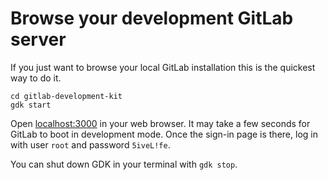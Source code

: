# Browse your development GitLab server

If you just want to browse your local GitLab installation this is the
quickest way to do it.

```shell
cd gitlab-development-kit
gdk start
```

Open [localhost:3000](http://localhost:3000) in your web browser. It
may take a few seconds for GitLab to boot in development mode. Once
the sign-in page is there, log in with user `root` and password
`5iveL!fe`.

You can shut down GDK in your terminal with `gdk stop`.

